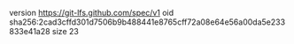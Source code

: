 version https://git-lfs.github.com/spec/v1
oid sha256:2cad3cffd301d7506b9b488441e8765cff72a08e64e56a00da5e233833e41a28
size 23
